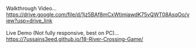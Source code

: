 Walkthrough Video...<br>https://drive.google.com/file/d/1jz5BAf8mCxWtimjawdK75vQWT08AsqOo/view?usp=drive_link
<br><br>
Live Demo (Not fully responsive, best on PC)...<br>https://7ussains3eed.github.io/18-River-Crossing-Game/
